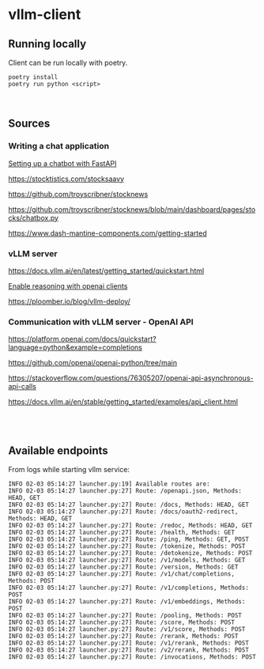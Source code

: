 # vllm-client



## Running locally

Client can be run locally with poetry.

```
poetry install
poetry run python <script>
```

<br>

## Sources

### Writing a chat application

[Setting up a chatbot with FastAPI](https://dzone.com/articles/building-a-dynamic-chat-application-setting-up-cha)

https://stocktistics.com/stocksaavy

https://github.com/troyscribner/stocknews

https://github.com/troyscribner/stocknews/blob/main/dashboard/pages/stocks/chatbox.py

https://www.dash-mantine-components.com/getting-started



### vLLM server

https://docs.vllm.ai/en/latest/getting_started/quickstart.html

[Enable reasoning with openai clients](https://docs.vllm.ai/en/latest/features/reasoning_outputs.html)

https://ploomber.io/blog/vllm-deploy/



### Communication with vLLM server - OpenAI API

https://platform.openai.com/docs/quickstart?language=python&example=completions

https://github.com/openai/openai-python/tree/main

https://stackoverflow.com/questions/76305207/openai-api-asynchronous-api-calls

https://docs.vllm.ai/en/stable/getting_started/examples/api_client.html

<br>
<br>

## Available endpoints

From logs while starting vllm service:
```
INFO 02-03 05:14:27 launcher.py:19] Available routes are:
INFO 02-03 05:14:27 launcher.py:27] Route: /openapi.json, Methods: HEAD, GET
INFO 02-03 05:14:27 launcher.py:27] Route: /docs, Methods: HEAD, GET
INFO 02-03 05:14:27 launcher.py:27] Route: /docs/oauth2-redirect, Methods: HEAD, GET
INFO 02-03 05:14:27 launcher.py:27] Route: /redoc, Methods: HEAD, GET
INFO 02-03 05:14:27 launcher.py:27] Route: /health, Methods: GET
INFO 02-03 05:14:27 launcher.py:27] Route: /ping, Methods: GET, POST
INFO 02-03 05:14:27 launcher.py:27] Route: /tokenize, Methods: POST
INFO 02-03 05:14:27 launcher.py:27] Route: /detokenize, Methods: POST
INFO 02-03 05:14:27 launcher.py:27] Route: /v1/models, Methods: GET
INFO 02-03 05:14:27 launcher.py:27] Route: /version, Methods: GET
INFO 02-03 05:14:27 launcher.py:27] Route: /v1/chat/completions, Methods: POST
INFO 02-03 05:14:27 launcher.py:27] Route: /v1/completions, Methods: POST
INFO 02-03 05:14:27 launcher.py:27] Route: /v1/embeddings, Methods: POST
INFO 02-03 05:14:27 launcher.py:27] Route: /pooling, Methods: POST
INFO 02-03 05:14:27 launcher.py:27] Route: /score, Methods: POST
INFO 02-03 05:14:27 launcher.py:27] Route: /v1/score, Methods: POST
INFO 02-03 05:14:27 launcher.py:27] Route: /rerank, Methods: POST
INFO 02-03 05:14:27 launcher.py:27] Route: /v1/rerank, Methods: POST
INFO 02-03 05:14:27 launcher.py:27] Route: /v2/rerank, Methods: POST
INFO 02-03 05:14:27 launcher.py:27] Route: /invocations, Methods: POST

```
